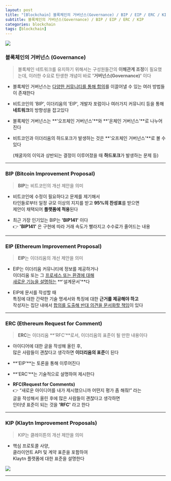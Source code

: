 ```yaml
---
layout: post
title: "[Blockchain] 블록체인의 거버넌스(Governance) / BIP / EIP / ERC / KIP"
subtitle: 블록체인의 거버넌스(Governance) / BIP / EIP / ERC / KIP
categories: blockchain
tags: [blockchain]
---
```


![](https://velog.velcdn.com/images/-__-/post/42f19a96-c972-44da-84de-aad320263076/image.png)

### 블록체인의 거버넌스 (Governance)

> 블록체인 네트워크를 유지하기 위해서는 구성원들간의 **이해관계 조정**이 필요했는데, 이러한 수요로 탄생한 개념이 바로 **'거버넌스(Governance)'** 이다

- 블록체인 거버넌스는 <u>다양한 커뮤니티를 통해 합의</u>를 이끌어낼 수 있는 여러 방법들이 존재한다

- 비트코인의 'BIP', 이더리움의 'EIP', 개발자 포럼이나 여러가지 커뮤니티 등을 통해 **네트워크**의 방향성을 잡고있다

- 블록체인 거버넌스는 **'오프체인 거버넌스'**와 **'온체인 거버넌스'**로 나누어진다

- 비트코인과 이더리움의 하드포크가 발생하는 것은 **'오프체인 거버넌스'**로 볼 수 있다

  (채굴자의 이익과 상반되는 결정이 이루어졌을 때 **하드포크**가 발생하는 문제 등)

<hr>

### BIP (Bitcoin Improvement Proposal)

> **BIP**는 비트코인의 개선 제안을 의미

- 비트코인에 수정이 필요하다고 문제를 제기해서<br>
  타인들로부터 일정 규모 이상의 지지를 받고 **95%의 찬성표**를 받으면<br>
  제안이 채택되어 **플랫폼에 적용**된다

- 최근 가장 인기있는 BIP는 **'BIP141'** 이다<br>
  👉 **'BIP141'** 은 구현에 따라 거래 속도가 빨라지고 수수료가 줄어드는 내용

<hr>

### EIP (Ethereum Improvement Proposal)

> **EIP**는 이더리움의 개선 제안을 의미

- EIP는 이더리움 커뮤니티에 정보를 제공하거나<br>
  이더리움 또는 그 <u>프로세스 또는 환경에 대해<br>
  새로운 기능을 설명하는</u> **'설계문서'**다

- EIP에 문서를 작성할 때<br>
  특징에 대한 간략한 기술 명세서와 특징에 대한 **근거를 제공해야 하고**<br>
  작성자는 집단 내에서 <u>합의를 도출해 반대 의견을 문서화할 책임</u>이 있다

<hr>

### ERC (Ethereum Request for Comment)

> **ERC**는 이더리움 **'RFC'**로서, 이더리움의 표준이 될 만한 내용이다

- 아이디어에 대한 글을 작성해 올린 후,<br>
  많은 사람들이 괜찮다고 생각하면 **이더리움의 표준**이 된다

- **'EIP'**는 토론을 통해 이루어진다

- **'ERC'**는 기술적으로 설명하여 제시한다

- **RFC(Request for Comments)**<br>
  👉 “새로운 아이디어를 내가 제시했으니까 어떤지 평가 좀 해줘!” 라는<br>
  글을 작성해서 올린 후에 많은 사람들이 괜찮다고 생각하면<br>
  인터넷 표준이 되는 것을 **'RFC'** 라고 한다

<hr>

### KIP (Klaytn Improvement Proposals)

> KIP는 클레이튼의 개선 제안을 의미

- 핵심 프로토콜 사양,<br>
  클라이언트 API 및 계약 표준을 포함하여<br>
  Klaytn 플랫폼에 대한 표준을 설명한다

![](https://velog.velcdn.com/images/-__-/post/888d4d24-0578-4d10-8cc2-381c86a2d68f/image.png)

---

